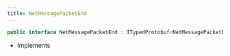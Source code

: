 ```yaml
---
title: NetMessagePacketEnd
---
```


```csharp
public interface NetMessagePacketEnd : ITypedProtobuf<NetMessagePacketEnd>, INativeHandle
```

- Implements

